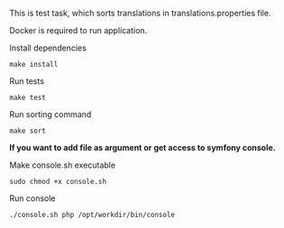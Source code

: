 This is test task, which sorts translations in translations.properties file.

Docker is required to run application.

Install dependencies
```
make install
```

Run tests
```
make test
```

Run sorting command
```
make sort
```

**If you want to add file as argument or get access to symfony console.**

Make console.sh executable
```
sudo chmod +x console.sh
```

Run console
```
./console.sh php /opt/workdir/bin/console
```
